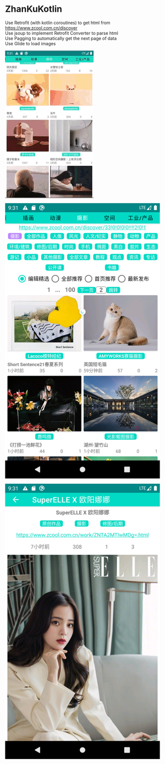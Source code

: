 # ZhanKuKotlin
  
Use Retrofit (with kotlin coroutines) to get html from https://www.zcool.com.cn/discover  
Use jsoup to implement Retrofit Converter to parse html  
Use Pagging to automatically get the next page of data  
Use Glide to load images  
  
![image](/assets/recycler_scroll.gif)  
  
![image](/assets/Screenshot_preview.png)  
  
![image](/assets/Screenshot_detail.png)  
  